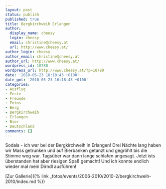 ```yaml
---
layout: post
status: publish
published: true
title: Bergkirchweih Erlangen
author:
  display_name: cheesy
  login: cheesy
  email: christine@cheesy.at
  url: http://www.cheesy.at/
author_login: cheesy
author_email: christine@cheesy.at
author_url: http://www.cheesy.at/
wordpress_id: 10780
wordpress_url: http://www.cheesy.at/?p=10780
date: '2010-05-23 18:18:43 +0100'
date_gmt: '2010-05-23 16:18:43 +0100'
categories:
- Ausflug
- Feste
- Freunde
- Fotos
- Berg
- Bergkirchweih
- Erlangen
- Bier
- Deutschland
comments: []
---
```

<!--:de-->Sodala - ich war bei der Bergkirchweih in Erlangen! Drei Nächte lang haben wir Mass getrunken und auf Bierbänken getanzt und gegröhlt bis die Stimme weg war. Tagsüber war dann lange schlafen angesagt. Jetzt ists überstanden hat aber riesigen Spaß gemacht! Und ich konnte endlich wieder mal mein Dirndl ausführen!
[Zur Gallerie]({% link _fotos/events/2006-2010/2010-2/bergkirchweih-2010/index.md %})
